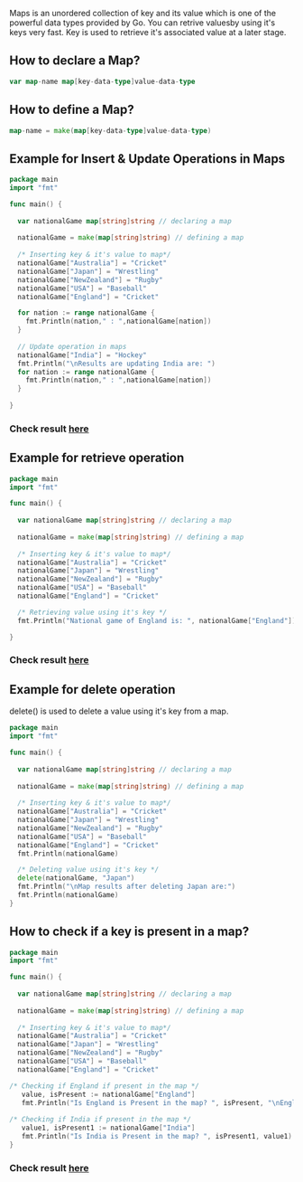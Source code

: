 Maps is an unordered collection of key and its value which is one of the powerful data types provided by Go. You can retrive valuesby using it's keys very fast. Key is used to retrieve it's associated value at a later stage.

## How to declare a Map?

```go
var map-name map[key-data-type]value-data-type
```

## How to define a Map?

```go
map-name = make(map[key-data-type]value-data-type)
```

## Example for Insert & Update Operations in Maps

```go
package main
import "fmt"

func main() {
 
  var nationalGame map[string]string // declaring a map
 
  nationalGame = make(map[string]string) // defining a map
   
  /* Inserting key & it's value to map*/
  nationalGame["Australia"] = "Cricket"
  nationalGame["Japan"] = "Wrestling"
  nationalGame["NewZealand"] = "Rugby"
  nationalGame["USA"] = "Baseball"
  nationalGame["England"] = "Cricket"

  for nation := range nationalGame {
    fmt.Println(nation," : ",nationalGame[nation])
  }
  
  // Update operation in maps
  nationalGame["India"] = "Hockey"
  fmt.Println("\nResults are updating India are: ")
  for nation := range nationalGame {
    fmt.Println(nation," : ",nationalGame[nation])
  }
  
}
```
### Check result [here](https://onecompiler.com/go/3vpyyghys)

## Example for retrieve operation

```go
package main
import "fmt"

func main() {
 
  var nationalGame map[string]string // declaring a map
 
  nationalGame = make(map[string]string) // defining a map
   
  /* Inserting key & it's value to map*/
  nationalGame["Australia"] = "Cricket"
  nationalGame["Japan"] = "Wrestling"
  nationalGame["NewZealand"] = "Rugby"
  nationalGame["USA"] = "Baseball"
  nationalGame["England"] = "Cricket"

  /* Retrieving value using it's key */
  fmt.Println("National game of England is: ", nationalGame["England"])

}
```

### Check result [here](https://onecompiler.com/go/3vpyzxt96)

## Example for delete operation

delete() is used to delete a value using it's key from a map.

```go
package main
import "fmt"

func main() {
 
  var nationalGame map[string]string // declaring a map
 
  nationalGame = make(map[string]string) // defining a map
   
  /* Inserting key & it's value to map*/
  nationalGame["Australia"] = "Cricket"
  nationalGame["Japan"] = "Wrestling"
  nationalGame["NewZealand"] = "Rugby"
  nationalGame["USA"] = "Baseball"
  nationalGame["England"] = "Cricket"
  fmt.Println(nationalGame)

  /* Deleting value using it's key */
  delete(nationalGame, "Japan")
  fmt.Println("\nMap results after deleting Japan are:")  
  fmt.Println(nationalGame)
}
```

## How to check if a key is present in a map?
```go
package main
import "fmt"

func main() {
 
  var nationalGame map[string]string // declaring a map
 
  nationalGame = make(map[string]string) // defining a map
   
  /* Inserting key & it's value to map*/
  nationalGame["Australia"] = "Cricket"
  nationalGame["Japan"] = "Wrestling"
  nationalGame["NewZealand"] = "Rugby"
  nationalGame["USA"] = "Baseball"
  nationalGame["England"] = "Cricket"

/* Checking if England if present in the map */
   value, isPresent := nationalGame["England"]  
   fmt.Println("Is England is Present in the map? ", isPresent, "\nEngland's national game is: ", value)  
   
/* Checking if India if present in the map */
   value1, isPresent1 := nationalGame["India"]  
   fmt.Println("Is India is Present in the map? ", isPresent1, value1)  
}
```
### Check result [here](https://onecompiler.com/go/3vpz34prz)
